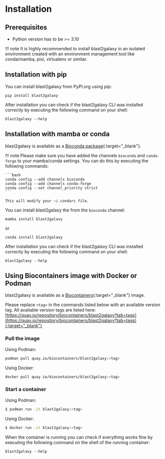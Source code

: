 # Installation

## Prerequisites

- Python version has to be >= 3.10

!!! note
    It is highly recommended to install blast2galaxy in an isolated environment created with an environment management tool like conda/mamba, pixi, virtualenv or similar.

## Installation with pip

You can install blast2galaxy from PyPI.org using pip:

```
pip install blast2galaxy
```

After installation you can check if the blast2galaxy CLI was installed correctly by executing the following command on your shell:

```
blast2galaxy --help
```

##  Installation with mamba or conda

blast2galaxy is available as a [Bioconda package](https://bioconda.github.io/recipes/blast2galaxy/README.html){:target="_blank"}.

!!! note
    Please make sure you have added the channels `bioconda` and `conda-forge` to your mamba/conda settings.
    You can do this by executing the following commands:

    ```bash
    conda config --add channels bioconda
    conda config --add channels conda-forge
    conda config --set channel_priority strict
    ```

    This will modify your ~/.condarc file.


You can install blast2galaxy the from the `bioconda` channel:

```
mamba install blast2galaxy
```

or

```
conda install blast2galaxy
```


After installation you can check if the blast2galaxy CLI was installed correctly by executing the following command on your shell:

```
blast2galaxy --help
```

## Using Biocontainers image with Docker or Podman

blast2galaxy is available as a [Biocontainers](https://biocontainers.pro/){:target="_blank"} image.

Please replace `<tag>` in the commands listed below with an available version tag. All available version tags are listed here: [https://quay.io/repository/biocontainers/blast2galaxy?tab=tags](https://quay.io/repository/biocontainers/blast2galaxy?tab=tags){:target="_blank"}

<h3>Pull the image</h3>

Using Podman:

```bash
podman pull quay.io/biocontainers/blast2galaxy:<tag>
```

Using Docker:

```bash
docker pull quay.io/biocontainers/blast2galaxy:<tag>
```

<h3>Start a container</h3>

Using Podman:

```bash
$ podman run -it blast2galaxy:<tag>
```

Using Docker:

```bash
$ docker run -it blast2galaxy:<tag>
```

When the container is running you can check if everything works fine by executing the following command on the shell of the running container:

```
blast2galaxy --help
```